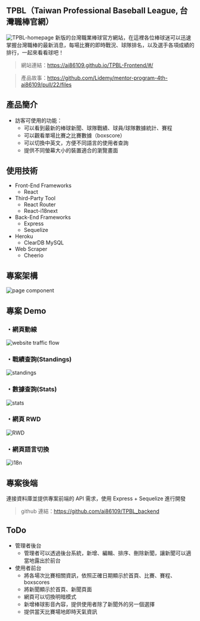 ## TPBL（Taiwan Professional Baseball League, 台灣職棒官網）
![TPBL-homepage](https://i.imgur.com/m2pi2Z5.png)
新版的台灣職業棒球官方網站，在這裡各位棒球迷可以迅速掌握台灣職棒的最新消息，每場比賽的即時戰況、球隊排名，以及選手各項成績的排行，一起來看看球吧！

> 網站連結：https://ai86109.github.io/TPBL-Frontend/#/

> 產品故事：https://github.com/Lidemy/mentor-program-4th-ai86109/pull/22/files


## 產品簡介
- 訪客可使用的功能：
  - 可以看到最新的棒球新聞、球隊戰績、球員/球隊數據統計、賽程
  - 可以觀看單場比賽之比賽數據（boxscore）
  - 可以切換中英文，方便不同語言的使用者查詢
  - 提供不同螢幕大小的裝置適合的瀏覽畫面

## 使用技術
- Front-End Frameworks
  - React 
- Third-Party Tool
  - React Router
  - React-i18next
- Back-End Frameworks
  - Express
  - Sequelize
- Heroku
  - ClearDB MySQL
- Web Scraper
  - Cheerio

## 專案架構
![page component](https://i.imgur.com/YHkFI32.jpg)

## 專案 Demo
### **・網頁動線**
![website traffic flow](https://github.com/ai86109/TPBL-Frontend/blob/main/trafficFlow.gif)

### **・戰績查詢(Standings)**
![standings](https://github.com/ai86109/TPBL-Frontend/blob/main/standings.gif)

### **・數據查詢(Stats)**
![stats](https://github.com/ai86109/TPBL-Frontend/blob/main/stats.gif)

### **・網頁 RWD**
![RWD](https://github.com/ai86109/TPBL-Frontend/blob/main/rwd.gif)

### **・網頁語言切換**
![i18n](https://github.com/ai86109/TPBL-Frontend/blob/main/I18n.gif)

## 專案後端
連接資料庫並提供專案前端的 API 需求，使用 Express + Sequelize 進行開發
> github 連結：https://github.com/ai86109/TPBL_backend

## ToDo
- 管理者後台
  - 管理者可以透過後台系統，新增、編輯、排序、刪除新聞，讓新聞可以適當地露出於前台
- 使用者前台
  - 將各場次比賽相關資訊，依照正確日期顯示於首頁、比賽、賽程、boxscores
  - 將新聞顯示於首頁、新聞頁面
  - 網頁可以切換明暗模式
  - 新增棒球影音內容，提供使用者除了新聞外的另一個選擇
  - 提供當天比賽場地即時天氣資訊
